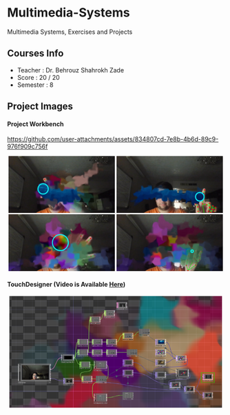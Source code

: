 # Multimedia-Systems
Multimedia Systems, Exercises and Projects

## Courses Info
- Teacher : Dr. Behrouz Shahrokh Zade
- Score : 20 / 20
- Semester : 8

## Project Images
#### Project Workbench

https://github.com/user-attachments/assets/834807cd-7e8b-4b6d-89c9-976f909c756f

<div align="center">
  <img src="./Assets/2.png" width="49%"/>
  <img src="./Assets/3.png" width="49%"/>
  <img src="./Assets/4.png" width="49%"/>
  <img src="./Assets/5.png" width="49%"/>
</div>

#### TouchDesigner (Video is Available [Here](./Assets/1.mp4))
<div align="center">
  <img src="./Assets/1.png" width="98%"/>
</div>
